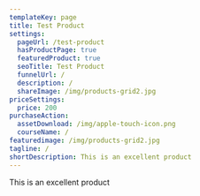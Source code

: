 ```yaml
---
templateKey: page
title: Test Product
settings:
  pageUrl: /test-product
  hasProductPage: true
  featuredProduct: true
  seoTitle: Test Product
  funnelUrl: /
  description: /
  shareImage: /img/products-grid2.jpg
priceSettings:
  price: 200
purchaseAction:
  assetDownload: /img/apple-touch-icon.png
  courseName: /
featuredimage: /img/products-grid2.jpg
tagline: /
shortDescription: This is an excellent product
---
```

This is an excellent product
